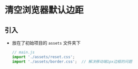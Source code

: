 # 清空浏览器默认边距

## 引入

- 放在了初始项目的 `assets` 文件夹下

    ```js
    // main.js
    import './assets/reset.css';
    import './assets/border.css';  // 解决移动端1px边框的问题
    ```
